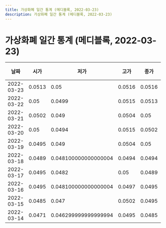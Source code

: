 ```yaml
---
title: 가상화폐 일간 통계 (메디블록, 2022-03-23)
description: 가상화폐 일간 통계 (메디블록, 2022-03-23)
---
```


가상화폐 일간 통계 (메디블록, 2022-03-23)
===

|날짜|시가|저가|고가|종가|비고|
|--|--|--|--|--|--|
|2022-03-23|0.0513|0.05|0.0516|0.0516|    |
|2022-03-22|0.05|0.0499|0.0515|0.0513|    |
|2022-03-21|0.0502|0.049|0.0504|0.05|    |
|2022-03-20|0.05|0.0494|0.0515|0.0502|    |
|2022-03-19|0.0495|0.049|0.0504|0.05|    |
|2022-03-18|0.0489|0.048100000000000004|0.0494|0.0494|    |
|2022-03-17|0.0495|0.0482|0.05|0.0489|    |
|2022-03-16|0.0495|0.048100000000000004|0.0497|0.0495|    |
|2022-03-15|0.0485|0.047|0.0502|0.0495|    |
|2022-03-14|0.0471|0.046299999999999994|0.0495|0.0485|    |
